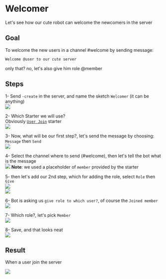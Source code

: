 # Welcomer
Let's see how our cute robot can welcome the newcomers in the server

## Goal
To welcome the new users in a channel #welcome
by sending message:
```
Welcome @user to our cute server
```

only that? no, let's also give him role @member
## Steps
1- Send `-create` in the server, and name the sketch `Welcomer` (it can be anything)\
![](https://i.imgur.com/H9Tpa4p.jpg)

2- Which Starter we will use?\
Obviously [`User Join`](../starters/memberJoin.md) starter\
![](https://i.imgur.com/ebzwUok.jpg)

3- Now, what will be our first step?, let's send the message by choosing: `Message` then `Send`\
![](https://i.imgur.com/6f6372z.jpg)

4- Select the channel where to send (#welcome), then let's tell the bot what is the message\
![](https://i.imgur.com/1G7MvAj.jpg)
**Note**: we used a placeholder of `member` provided by the starter

5- then let's add our 2nd step, which for adding the role, select `Role` then `Give`\
![](https://i.imgur.com/ljKooh1.jpg)\
![](https://i.imgur.com/3aKMlPm.jpg)

6- Bot is asking us `give role to which user?`, of course the `Joined member`\
![](https://i.imgur.com/MiSXLxu.jpg)

7- Which role?, let's pick `Member`\
![](https://i.imgur.com/pechlZI.jpg)

8- Save, and that looks neat\
![](https://i.imgur.com/JHpP58b.jpg)

## Result
When a user join the server

![](https://i.imgur.com/VbIS3q0.jpg)